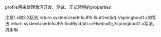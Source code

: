 profile用来处理激活开发、测试、正式环境的properties


注意1.x和2.X区别
        return systemUserInfoJPA.findOne(id);//springboot1.x的写法
        return systemUserInfoJPA.findById(id).orElse(null);//springboot2.x写法，坑爹啊

